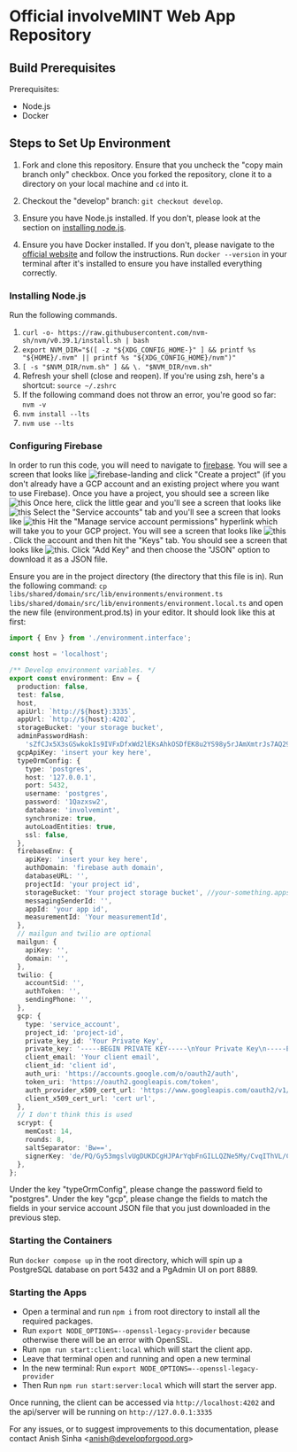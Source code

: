 # Official involveMINT Web App Repository

## Build Prerequisites

Prerequisites:

- Node.js
- Docker

## Steps to Set Up Environment

1. Fork and clone this repository. Ensure that you uncheck the "copy main branch only" checkbox. Once you forked the repository, clone it to a directory on your local machine and `cd` into it.

2. Checkout the "develop" branch: `git checkout develop`.
3. Ensure you have Node.js installed. If you don't, please look at the section on [installing node.js](#installing-nodejs).
4. Ensure you have Docker installed. If you don't, please navigate to the [official website](https://docs.docker.com/get-docker/) and follow the instructions. Run `docker --version` in your terminal after it's installed to ensure you have installed everything correctly.

### Installing Node.js

Run the following commands.

1. `curl -o- https://raw.githubusercontent.com/nvm-sh/nvm/v0.39.1/install.sh | bash`
2. `export NVM_DIR="$([ -z "${XDG_CONFIG_HOME-}" ] && printf %s "${HOME}/.nvm" || printf %s "${XDG_CONFIG_HOME}/nvm")"`
3. `[ -s "$NVM_DIR/nvm.sh" ] && \. "$NVM_DIR/nvm.sh"`
4. Refresh your shell (close and reopen). If you're using zsh, here's a shortcut: `source ~/.zshrc`
5. If the following command does not throw an error, you're good so far: `nvm -v`
6. `nvm install --lts`
7. `nvm use --lts`

### Configuring Firebase

In order to run this code, you will need to navigate to [firebase](https://console.firebase.google.com/). You will see a screen that looks like ![firebase-landing](/assets/firebase-landing.png) and click "Create a project" (if you don't already have a GCP account and an existing project where you want to use Firebase). Once you have a project, you should see a screen like ![this](assets/firebase-dashboard.png) Once here, click the little gear and you'll see a screen that looks like ![this](assets/firebase-settings.png) Select the "Service accounts" tab and you'll see a screen that looks like ![this](assets/firebase-service-accounts.png) Hit the "Manage service account permissions" hyperlink which will take you to your GCP project. You will see a screen that looks like ![this](/assets/googlecloud-service-accounts.png). Click the account and then hit the "Keys" tab. You should see a screen that looks like ![this](/assets/service-account-keys.png). Click "Add Key" and then choose the "JSON" option to download it as a JSON file.

Ensure you are in the project directory (the directory that this file is in). Run the following command: `cp libs/shared/domain/src/lib/environments/environment.ts libs/shared/domain/src/lib/environments/environment.local.ts` and open the new file (environment.prod.ts) in your editor. It should look like this at first:

```typescript
import { Env } from './environment.interface';

const host = 'localhost';

/** Develop environment variables. */
export const environment: Env = {
  production: false,
  test: false,
  host,
  apiUrl: `http://${host}:3335`,
  appUrl: `http://${host}:4202`,
  storageBucket: 'your storage bucket',
  adminPasswordHash:
    'sZfCJx5X3sGSwkokIs9IVFxDfxWd2lEKsAhkOSDfEK8u2YS98y5rJAmXmtrJs7AQ29xkHMmz0bDfLkXCKS9/+A==',
  gcpApiKey: 'insert your key here',
  typeOrmConfig: {
    type: 'postgres',
    host: '127.0.0.1',
    port: 5432,
    username: 'postgres',
    password: '1Qazxsw2',
    database: 'involvemint',
    synchronize: true,
    autoLoadEntities: true,
    ssl: false,
  },
  firebaseEnv: {
    apiKey: 'insert your key here',
    authDomain: 'firebase auth domain',
    databaseURL: '',
    projectId: 'your project id',
    storageBucket: 'Your project storage bucket', //your-something.appspot.com
    messagingSenderId: '',
    appId: 'your app id',
    measurementId: 'Your measurementId',
  },
  // mailgun and twilio are optional
  mailgun: {
    apiKey: '',
    domain: '',
  },
  twilio: {
    accountSid: '',
    authToken: '',
    sendingPhone: '',
  },
  gcp: {
    type: 'service_account',
    project_id: 'project-id',
    private_key_id: 'Your Private Key',
    private_key: '-----BEGIN PRIVATE KEY-----\nYour Private Key\n-----END PRIVATE KEY-----\n',
    client_email: 'Your client email',
    client_id: 'client id',
    auth_uri: 'https://accounts.google.com/o/oauth2/auth',
    token_uri: 'https://oauth2.googleapis.com/token',
    auth_provider_x509_cert_url: 'https://www.googleapis.com/oauth2/v1/certs',
    client_x509_cert_url: 'cert url',
  },
  // I don't think this is used
  scrypt: {
    memCost: 14,
    rounds: 8,
    saltSeparator: 'Bw==',
    signerKey: 'de/PQ/Gy53mgslvUgDUKDCgHJPArYqbFnGILLQZNe5My/CvqIThVL/CsndU8oudZ9lc4B7PT8w3sAar2/luQxA==',
  },
};
```

Under the key "typeOrmConfig", please change the password field to "postgres". Under the key "gcp", please change the fields to match the fields in your service account JSON file that you just downloaded in the previous step.

### Starting the Containers

Run `docker compose up` in the root directory, which will spin up a PostgreSQL database on port 5432 and a PgAdmin UI on port 8889.

### Starting the Apps

- Open a terminal and run `npm i` from root directory to install all the required packages. 
- Run `export NODE_OPTIONS=--openssl-legacy-provider` because otherwise there will be an error with OpenSSL. 
- Run `npm run start:client:local` which will start the client app.
- Leave that terminal open and running and open a new terminal
- In the new terminal: Run `export NODE_OPTIONS=--openssl-legacy-provider`
- Then Run `npm run start:server:local` which will start the server app.

Once running, the client can be accessed via `http://localhost:4202` and the api/server will be running on `http://127.0.0.1:3335`

For any issues, or to suggest improvements to this documentation, please contact Anish Sinha <<anish@developforgood.org>>
